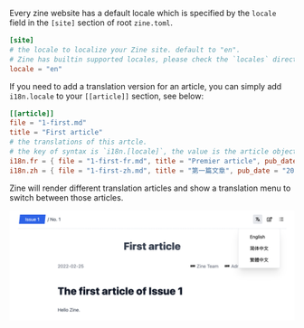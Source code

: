 Every zine website has a default locale which is specified by the `locale` field in the `[site]` section of root `zine.toml`.

```toml
[site]
# the locale to localize your Zine site. default to "en".
# Zine has builtin supported locales, please check the `locales` directory of zine's repo.
locale = "en"
```

If you need to add a translation version for an article, you can simply add `i18n.locale` to your `[[article]]` section, see below:

```toml
[[article]]
file = "1-first.md"
title = "First article"
# the translations of this artcle.
# the key of syntax is `i18n.[locale]`, the value is the article object.
i18n.fr = { file = "1-first-fr.md", title = "Premier article", pub_date = "2022-11-27" }
i18n.zh = { file = "1-first-zh.md", title = "第一篇文章", pub_date = "2022-11-27" }
```

Zine will render different translation articles and show a translation menu to switch between those articles.

![](/static/translation.png)